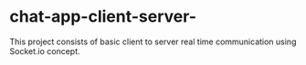 # chat-app-client-server-
This project consists of basic client to server real time communication using Socket.io concept.

